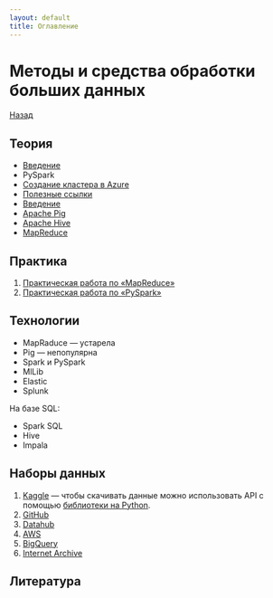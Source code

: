```yaml
---
layout: default
title: Оглавление
---
```


# Методы и средства обработки больших данных

[Назад](../)

## Теория

* [Введение](theory_1)
* PySpark
* [Создание кластера в Azure](hw01_create_cluster)
* [Полезные ссылки](links)
* [Введение](ln01_intro)
* [Apache Pig](ln02_pig)
* [Apache Hive](ln03_hive)
* [MapReduce](pr02_wordcount)

## Практика

1. [Практическая работа по «MapReduce»](practice_1)
2. [Практическая работа по «PySpark»](practice_2)

## Технологии

* MapRaduce — устарела
* Pig — непопулярна
* Spark и PySpark
* MlLib
* Elastic
* Splunk

На базе SQL:
* Spark SQL
* Hive
* Impala

## Наборы данных

1. [Kaggle](https://kaggle.com) — чтобы скачивать данные можно использовать API с помощью [библиотеки на Python](https://github.com/Kaggle/kaggle-api).
2. [GitHub](https://github.com/awesomedata/awesome-public-datasets)
3. [Datahub](https://github.com/datasets/awesome-data)
4. [AWS](https://registry.opendata.aws/)
5. [BigQuery](https://www.reddit.com/r/bigquery/wiki/datasets/)
6. [Internet Archive](https://archive.org/details/datasets)

## Литература
